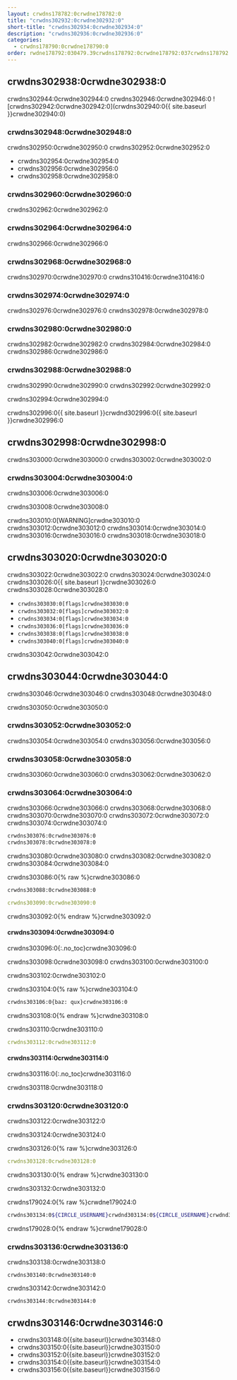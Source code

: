 ```yaml
---
layout: crwdns178782:0crwdne178782:0
title: "crwdns302932:0crwdne302932:0"
short-title: "crwdns302934:0crwdne302934:0"
description: "crwdns302936:0crwdne302936:0"
categories:
  - crwdns178790:0crwdne178790:0
order: rwdne178792:030479.39crwdns178792:0crwdne178792:037crwdns178792:0crwdne178792:0crwdns178792:0crwdne178792:05crwdns178792:0crwdne178792:0
---
```


## crwdns302938:0crwdne302938:0

crwdns302944:0crwdne302944:0 crwdns302946:0crwdne302946:0 ![crwdns302942:0crwdne302942:0](crwdns302940:0{{ site.baseurl }}crwdne302940:0)

### crwdns302948:0crwdne302948:0

crwdns302950:0crwdne302950:0 crwdns302952:0crwdne302952:0

- crwdns302954:0crwdne302954:0
- crwdns302956:0crwdne302956:0
- crwdns302958:0crwdne302958:0

### crwdns302960:0crwdne302960:0

crwdns302962:0crwdne302962:0

### crwdns302964:0crwdne302964:0

crwdns302966:0crwdne302966:0

### crwdns302968:0crwdne302968:0

crwdns302970:0crwdne302970:0 crwdns310416:0crwdne310416:0

### crwdns302974:0crwdne302974:0

crwdns302976:0crwdne302976:0 crwdns302978:0crwdne302978:0

### crwdns302980:0crwdne302980:0

crwdns302982:0crwdne302982:0 crwdns302984:0crwdne302984:0 crwdns302986:0crwdne302986:0

### crwdns302988:0crwdne302988:0

crwdns302990:0crwdne302990:0 crwdns302992:0crwdne302992:0

crwdns302994:0crwdne302994:0

crwdns302996:0{{ site.baseurl }}crwdnd302996:0{{ site.baseurl }}crwdne302996:0

## crwdns302998:0crwdne302998:0

crwdns303000:0crwdne303000:0 crwdns303002:0crwdne303002:0

### crwdns303004:0crwdne303004:0

crwdns303006:0crwdne303006:0

crwdns303008:0crwdne303008:0

crwdns303010:0[WARNING]crwdne303010:0 crwdns303012:0crwdne303012:0 crwdns303014:0crwdne303014:0 crwdns303016:0crwdne303016:0 crwdns303018:0crwdne303018:0

## crwdns303020:0crwdne303020:0

crwdns303022:0crwdne303022:0 crwdns303024:0crwdne303024:0 crwdns303026:0{{ site.baseurl }}crwdne303026:0 crwdns303028:0crwdne303028:0

- `crwdns303030:0[flags]crwdne303030:0`
- `crwdns303032:0[flags]crwdne303032:0`
- `crwdns303034:0[flags]crwdne303034:0`
- `crwdns303036:0[flags]crwdne303036:0`
- `crwdns303038:0[flags]crwdne303038:0`
- `crwdns303040:0[flags]crwdne303040:0`

crwdns303042:0crwdne303042:0

## crwdns303044:0crwdne303044:0

crwdns303046:0crwdne303046:0 crwdns303048:0crwdne303048:0

crwdns303050:0crwdne303050:0

### crwdns303052:0crwdne303052:0

crwdns303054:0crwdne303054:0 crwdns303056:0crwdne303056:0

### crwdns303058:0crwdne303058:0

crwdns303060:0crwdne303060:0 crwdns303062:0crwdne303062:0

### crwdns303064:0crwdne303064:0

crwdns303066:0crwdne303066:0 crwdns303068:0crwdne303068:0 crwdns303070:0crwdne303070:0 crwdns303072:0crwdne303072:0 crwdns303074:0crwdne303074:0

```sh
crwdns303076:0crwdne303076:0
crwdns303078:0crwdne303078:0
```

crwdns303080:0crwdne303080:0 crwdns303082:0crwdne303082:0 crwdns303084:0crwdne303084:0

crwdns303086:0{% raw %}crwdne303086:0

```sh
crwdns303088:0crwdne303088:0
```

```yaml
crwdns303090:0crwdne303090:0
```

crwdns303092:0{% endraw %}crwdne303092:0

#### crwdns303094:0crwdne303094:0

crwdns303096:0{:.no_toc}crwdne303096:0

crwdns303098:0crwdne303098:0 crwdns303100:0crwdne303100:0

crwdns303102:0crwdne303102:0

crwdns303104:0{% raw %}crwdne303104:0

```sh
crwdns303106:0{baz: qux}crwdne303106:0
```

crwdns303108:0{% endraw %}crwdne303108:0

crwdns303110:0crwdne303110:0

```yaml
crwdns303112:0crwdne303112:0
```

#### crwdns303114:0crwdne303114:0

crwdns303116:0{:.no_toc}crwdne303116:0

crwdns303118:0crwdne303118:0

### crwdns303120:0crwdne303120:0

crwdns303122:0crwdne303122:0

crwdns303124:0crwdne303124:0

crwdns303126:0{% raw %}crwdne303126:0

```yaml
crwdns303128:0crwdne303128:0
```

crwdns303130:0{% endraw %}crwdne303130:0

crwdns303132:0crwdne303132:0

crwdns179024:0{% raw %}crwdne179024:0

```sh
crwdns303134:0${CIRCLE_USERNAME}crwdnd303134:0${CIRCLE_USERNAME}crwdnd303134:0${CIRCLE_BUILD_NUM}crwdnd303134:0${CIRCLE_BUILD_URL}crwdnd303134:0${CIRCLE_BRANCH}crwdnd303134:0${CIRCLE_JOB}crwdnd303134:0${CIRCLE_NODE_TOTAL}crwdnd303134:0${CIRCLE_REPOSITORY_URL}crwdnd303134:0$(arch)crwdne303134:0
```

crwdns179028:0{% endraw %}crwdne179028:0

### crwdns303136:0crwdne303136:0

crwdns303138:0crwdne303138:0

    crwdns303140:0crwdne303140:0
    

crwdns303142:0crwdne303142:0

    crwdns303144:0crwdne303144:0
    

## crwdns303146:0crwdne303146:0

- crwdns303148:0{{site.baseurl}}crwdne303148:0
- crwdns303150:0{{site.baseurl}}crwdne303150:0
- crwdns303152:0{{site.baseurl}}crwdne303152:0
- crwdns303154:0{{site.baseurl}}crwdne303154:0
- crwdns303156:0{{site.baseurl}}crwdne303156:0